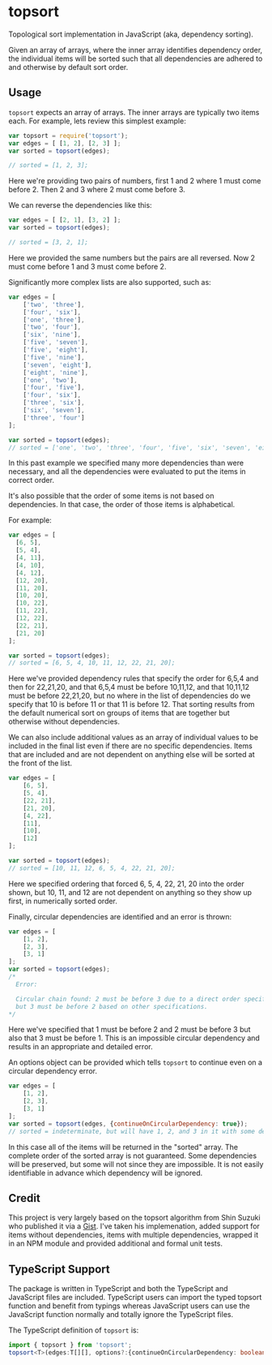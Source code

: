 topsort
=======

Topological sort implementation in JavaScript (aka, dependency sorting).

Given an array of arrays, where the inner array identifies dependency order, the individual items will be sorted such that all dependencies are adhered to and otherwise by default sort order.

## Usage

`topsort` expects an array of arrays. The inner arrays are typically two items each. For example, lets review this simplest example:

```js
var topsort = require('topsort');
var edges = [ [1, 2], [2, 3] ];
var sorted = topsort(edges);

// sorted = [1, 2, 3];
```

Here we're providing two pairs of numbers, first 1 and 2 where 1 must come before 2. Then 2 and 3 where 2 must come before 3.

We can reverse the dependencies like this:

```js
var edges = [ [2, 1], [3, 2] ];
var sorted = topsort(edges);

// sorted = [3, 2, 1];
```

Here we provided the same numbers but the pairs are all reversed. Now 2 must come before 1 and 3 must come before 2.

Significantly more complex lists are also supported, such as:

```js
var edges = [
    ['two', 'three'],
    ['four', 'six'],
    ['one', 'three'],
    ['two', 'four'],
    ['six', 'nine'],
    ['five', 'seven'],
    ['five', 'eight'],
    ['five', 'nine'],
    ['seven', 'eight'],
    ['eight', 'nine'],
    ['one', 'two'],
    ['four', 'five'],
    ['four', 'six'],
    ['three', 'six'],
    ['six', 'seven'],
    ['three', 'four']
];

var sorted = topsort(edges);
// sorted = ['one', 'two', 'three', 'four', 'five', 'six', 'seven', 'eight', 'nine'];
```

In this past example we specified many more dependencies than were necessary, and all the dependencies were evaluated to put the items in correct order.

It's also possible that the order of some items is not based on dependencies. In that case, the order of those items is alphabetical.

For example:

```js
var edges = [
  [6, 5],
  [5, 4],
  [4, 11],
  [4, 10],
  [4, 12],
  [12, 20],
  [11, 20],
  [10, 20],
  [10, 22],
  [11, 22],
  [12, 22],
  [22, 21],
  [21, 20]
];

var sorted = topsort(edges);
// sorted = [6, 5, 4, 10, 11, 12, 22, 21, 20];
```

Here we've provided dependency rules that specify the order for 6,5,4 and then for 22,21,20, and that 6,5,4 must be before 10,11,12, and that 10,11,12 must be before 22,21,20, but no where in the list of dependencies do we specify that 10 is before 11 or that 11 is before 12. That sorting results from the default numerical sort on groups of items that are together but otherwise without dependencies.

We can also include additional values as an array of individual values to be included in the final list even if there are no specific dependencies. Items that are included and are not dependent on anything else will be sorted at the front of the list.

```js
var edges = [
    [6, 5],
    [5, 4],
    [22, 21],
    [21, 20],
    [4, 22],
    [11],
    [10],
    [12]
];

var sorted = topsort(edges);
// sorted = [10, 11, 12, 6, 5, 4, 22, 21, 20];
```

Here we specified ordering that forced 6, 5, 4, 22, 21, 20 into the order shown, but 10, 11, and 12 are not dependent on anything so they show up first, in numerically sorted order.

Finally, circular dependencies are identified and an error is thrown:

```js
var edges = [
    [1, 2],
    [2, 3],
    [3, 1]
];
var sorted = topsort(edges);
/*
  Error:

  Circular chain found: 2 must be before 3 due to a direct order specification,
  but 3 must be before 2 based on other specifications.
*/
```

Here we've specified that 1 must be before 2 and 2 must be before 3 but also that 3 must be before 1. This is an impossible circular dependency and results in an appropriate and detailed error.

An options object can be provided which tells `topsort` to continue even on a circular dependency error.

```js
var edges = [
    [1, 2],
    [2, 3],
    [3, 1]
];
var sorted = topsort(edges, {continueOnCircularDependency: true});
// sorted = indeterminate, but will have 1, 2, and 3 in it with some dependencies adhered to...
```

In this case all of the items will be returned in the "sorted" array. The complete order of the sorted array is not guaranteed. Some dependencies will be preserved, but some will not since they are impossible. It is not easily identifiable in advance which dependency will be ignored.

## Credit

This project is very largely based on the topsort algorithm from Shin Suzuki who published it via a [Gist](https://gist.github.com/shinout/1232505). I've taken his implemenation, added support for items without dependencies, items with multiple dependencies, wrapped it in an NPM module and provided additional and formal unit tests.

## TypeScript Support

The package is written in TypeScript and both the TypeScript and JavaScript files are included. TypeScript users can import the typed topsort function and benefit from typings whereas JavaScript users can use the JavaScript function normally and totally ignore the TypeScript files.

The TypeScript definition of `topsort` is:

```ts
import { topsort } from 'topsort';
topsort<T>(edges:T[][], options?:{continueOnCircularDependency: boolean}):T[] { }
```
